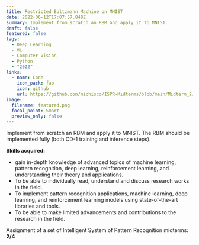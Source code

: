 ```yaml
---
title: Restricted Boltzmann Machine on MNIST
date: 2022-06-12T17:07:57.848Z
summary: Implement from scratch an RBM and apply it to MNIST.
draft: false
featured: false
tags:
  - Deep Learning
  - ML
  - Computer Vision
  - Python
  - "2022"
links:
  - name: Code
    icon_pack: fab
    icon: github
    url: https://github.com/michisco/ISPR-Midterms/blob/main/Midterm_2/Assignment3.ipynb
image:
  filename: featured.png
  focal_point: Smart
  preview_only: false
---
```

Implement from scratch an RBM and apply it to MNIST. The RBM should be implemented fully (both CD-1 training and inference steps).

**Skills acquired:** 

* gain in-depth knowledge of advanced topics of machine learning, pattern recognition, deep learning, reinforcement learning, and understanding their theory and applications.
* To be able to individually read, understand and discuss research works in the field.
* To implement pattern recognition applications, machine learning, deep learning, and reinforcement learning models using state-of-the-art libraries and tools.
* To be able to make limited advancements and contributions to the research in the field.

Assignment of a set of Intelligent System of Pattern Recognition midterms: **2/4**